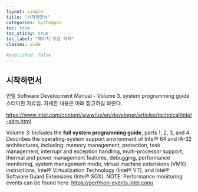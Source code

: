 ```yaml
---
layout: single
title: "시작하면서"
categories: Systempro
toc: true
toc_sticky: true
toc_label: "페이지 주요 목차"
classes: wide

#published: false
---
```


## 시작하면서

인텔 Software Development Manual -  Volume 3. system programming guide스터디한 자료임. 자세한 내용은 아래 참고하길 바란다. 

https://www.intel.com/content/www/us/en/developer/articles/technical/intel-sdm.html

Volume 3: Includes the **full system programming guide**, parts 1, 2, 3, and 4. Describes the operating-system support environment of Intel® 64 and IA-32 architectures, including: memory management, protection, task management, interrupt and exception handling, multi-processor support, thermal and power management features, debugging, performance monitoring, system management mode, virtual machine extensions (VMX) instructions, Intel® Virtualization Technology (Intel® VT), and Intel® Software Guard Extensions (Intel® SGX).
NOTE: Performance monitoring events can be found here: https://perfmon-events.intel.com/

